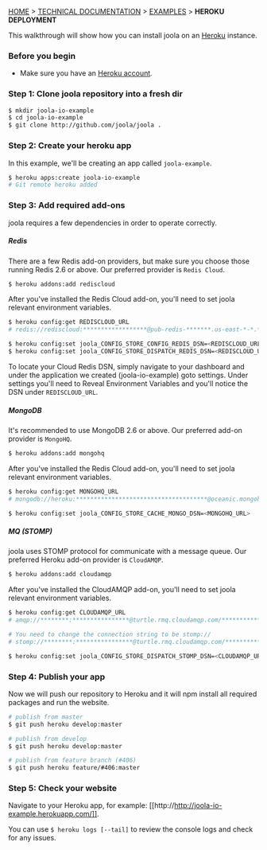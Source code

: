 [HOME](Home) > [TECHNICAL DOCUMENTATION](technical-documentation) > [EXAMPLES](examples) > **HEROKU DEPLOYMENT**

This walkthrough will show how you can install joola on an [Heroku][heroku] instance.

### Before you begin
- Make sure you have an [Heroku account][heroku].

### Step 1: Clone joola repository into a fresh dir
```bash
$ mkdir joola-io-example
$ cd joola-io-example
$ git clone http://github.com/joola/joola .
```

### Step 2: Create your heroku app
In this example, we'll be creating an app called `joola-example`.
```bash
$ heroku apps:create joola-io-example
# Git remote heroku added
```

### Step 3: Add required add-ons
joola requires a few dependencies in order to operate correctly.

##### Redis
There are a few Redis add-on providers, but make sure you choose those running Redis 2.6 or above. Our preferred provider is `Redis Cloud`.

```bash
$ heroku addons:add rediscloud
````

After you've installed the Redis Cloud add-on, you'll need to set joola relevant environment variables.
```bash
$ heroku config:get REDISCLOUD_URL
# redis://rediscloud:******************@pub-redis-*******.us-east-*-*.*.ec2.garantiadata.com:******

$ heroku config:set joola_CONFIG_STORE_CONFIG_REDIS_DSN=<REDISCLOUD_URL>
$ heroku config:set joola_CONFIG_STORE_DISPATCH_REDIS_DSN=<REDISCLOUD_URL>
```

To locate your Cloud Redis DSN, simply navigate to your dashboard and under the application we created (joola-io-example) goto settings.
Under settings you'll need to Reveal Environment Variables and you'll notice the DSN under `REDISCLOUD_URL`.

##### MongoDB
It's recommended to use MongoDB 2.6 or above. Our preferred add-on provider is `MongoHQ`.

```bash
$ heroku addons:add mongohq
```

After you've installed the Redis Cloud add-on, you'll need to set joola relevant environment variables.
```bash
$ heroku config:get MONGOHQ_URL
# mongodb://heroku:*************************************@oceanic.mongohq.com:*********/app**********

$ heroku config:set joola_CONFIG_STORE_CACHE_MONGO_DSN=<MONGOHQ_URL>
```

##### MQ (STOMP)
joola uses STOMP protocol for communicate with a message queue. Our preferred Heroku add-on provider is `CloudAMQP`.

```bash
$ heroku addons:add cloudamqp
```

After you've installed the CloudAMQP add-on, you'll need to set joola relevant environment variables.
```bash
$ heroku config:get CLOUDAMQP_URL
# amqp://********:****************@turtle.rmq.cloudamqp.com/**************

# You need to change the connection string to be stomp://
# stomp://********:****************@turtle.rmq.cloudamqp.com/**************

$ heroku config:set joola_CONFIG_STORE_DISPATCH_STOMP_DSN=<CLOUDAMQP_URL>
```

### Step 4: Publish your app
Now we will push our repository to Heroku and it will npm install all required packages and run the website.

```bash
# publish from master
$ git push heroku develop:master

# publish from develop
$ git push heroku develop:master

# publish from feature branch (#406)
$ git push heroku feature/#406:master
```

### Step 5: Check your website
Navigate to your Heroku app, for example: [[http://http://joola-io-example.herokuapp.com/]].

You can use `$ heroku logs [--tail]` to review the console logs and check for any issues.

[heroku]: heroku.com